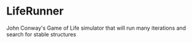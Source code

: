 # LifeRunner
John Conway's Game of Life simulator that will run many iterations and search for stable structures
